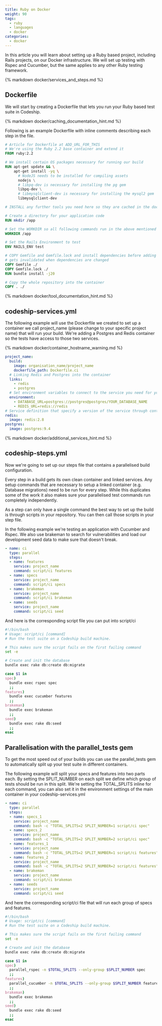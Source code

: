 ```yaml
---
title: Ruby on Docker
weight: 90
tags:
  - ruby
  - languages
  - docker
categories:
  - docker
---
```

In this article you will learn about setting up a Ruby based project, including Rails projects,
on our Docker infrastructure. We will set up testing with Rspec and Cucumber, but the same applies
to any other Ruby testing framework.

{% markdown docker/services_and_steps.md %}

## Dockerfile
We will start by creating a Dockerfile that lets you run your Ruby based test suite in Codeship.

{% markdown docker/caching_documentation_hint.md %}

Following is an example Dockerfile with inline comments describing each step in the file.

```Dockerfile
# Article for Dockerfile at ADD_URL_FOR_THIS
# We're using the Ruby 2.2 base container and extend it
FROM ruby:2.2

# We install certain OS packages necessary for running our build
RUN apt-get update && \
    apt-get install -yq \
      # NodeJS needs to be installed for compiling assets
      nodejs \
      # libpq-dev is necessary for installing the pg gem
      libpq-dev \
      # libmysqlclient-dev is necessary for installing the mysql2 gem
      libmysqlclient-dev

# INSTALL any further tools you need here so they are cached in the docker build

# Create a directory for your application code
RUN mkdir /app

# Set the WORKDIR so all following commands run in the above mentioned directory
WORKDIR /app

# Set the Rails Environment to test
ENV RAILS_ENV test

# COPY Gemfile and Gemfile.lock and install dependencies before adding the full code so the cache only
# gets invalidated when dependencies are changed
COPY Gemfile ./
COPY Gemfile.lock ./
RUN bundle install -j20

# Copy the whole repository into the container
COPY . ./
```

{% markdown docker/tool_documentation_hint.md %}

## codeship-services.yml

The following example will use the Dockerfile we created to set up a container
we call project_name (please change to your specific project name) that will run your build.
We're adding a Postgres and Redis container so the tests have access to those two services.

{% markdown docker/container_hostname_warning.md %}

```yaml
project_name:
  build:
    image: organisation_name/project_name
    dockerfile_path: Dockerfile.ci
  # Linking Redis and Postgres into the container
  links:
    - redis
    - postgres
  # Set environment variables to connect to the service you need for your build
  environment:
    - DATABASE_URL=postgres://postgres@postgres/YOUR_DATABASE_NAME
    - REDIS_URL=redis://redis
# Service definition that specify a version of the service through container tags
redis:
  image: redis:2.8
postgres:
  image: postgres:9.4
```

{% markdown docker/additional_services_hint.md %}

## codeship-steps.yml

Now we're going to set up our steps file that contains a parallelised build configuration.

Every step in a build gets its own clean container and linked services. Any setup
commands that are necessary to setup a linked container (e.g. Database migrations)
need to be run for every step. While this duplicates some of the work it also makes
sure your parallelised test commands run completely independently.

As a step can only have a single command the best way to set up the build is through
scripts in your repository. You can then call those scripts in your step file.

In the following example we're testing an application with Cucumber and Rspec. We
also use brakeman to search for vulnerabilities and load our development seed data to make sure
that doesn't break.

```yaml
- name: ci
  type: parallel
  steps:
  - name: features
    service: project_name
    command: script/ci features
  - name: specs
    service: project_name
    command: script/ci specs
  - name: brakeman
    service: project_name
    command: script/ci brakeman
  - name: seeds
    service: project_name
    command: script/ci seed
```

And here is the corresponding script file you can put into script/ci

```bash
#!/bin/bash
# Usage: script/ci [command]
# Run the test suite on a Codeship build machine.

# This makes sure the script fails on the first failing command
set -e

# Create and init the database
bundle exec rake db:create db:migrate

case $1 in
spec)
  bundle exec rspec spec
  ;;
features)
  bundle exec cucumber features
  ;;
brakeman)
  bundle exec brakeman
  ;;
seed)
  bundle exec rake db:seed
  ;;
esac
```

## Parallelisation with the parallel_tests gem

To get the most speed out of your builds you can use the parallel_tests gem
to automatically split up your test suite in different containers.

The following example will split your specs and features into two parts each.
By setting the SPLIT_NUMBER on each split we define which group of tests should
be run in this split. We're setting the TOTAL_SPLITS inline for each command,
you can also set it in the environment settings of the main container in your
codeship-services.yml

```yaml
- name: ci
  type: parallel
  steps:
  - name: specs_1
    service: project_name
    command: bash -c "TOTAL_SPLITS=2 SPLIT_NUMBER=1 script/ci spec"
  - name: specs_2
    service: project_name
    command: bash -c "TOTAL_SPLITS=2 SPLIT_NUMBER=2 script/ci spec"
  - name: features_1
    service: project_name
    command: bash -c "TOTAL_SPLITS=2 SPLIT_NUMBER=1 script/ci features"
  - name: features_2
    service: project_name
    command: bash -c "TOTAL_SPLITS=2 SPLIT_NUMBER=2 script/ci features"
  - name: brakeman
    service: project_name
    command: script/ci brakeman
  - name: seeds
    service: project_name
    command: script/ci seed
```

And here the corresponding script/ci file that will run each group of specs
and features.

```bash
#!/bin/bash
# Usage: script/ci [command]
# Run the test suite on a Codeship build machine.

# This makes sure the script fails on the first failing command
set -e

# Create and init the database
bundle exec rake db:create db:migrate

case $1 in
spec)
  parallel_rspec -n $TOTAL_SPLITS --only-group $SPLIT_NUMBER spec
  ;;
features)
  parallel_cucumber -n $TOTAL_SPLITS --only-group $SPLIT_NUMBER features
  ;;
brakeman)
  bundle exec brakeman
  ;;
seed)
  bundle exec rake db:seed
  ;;
esac
```
